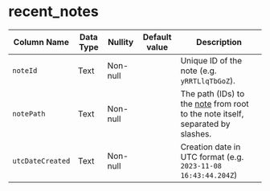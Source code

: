 # recent_notes
| Column Name | Data Type | Nullity | Default value | Description |
| --- | --- | --- | --- | --- |
| `noteId` | Text | Non-null |     | Unique ID of the note (e.g. `yRRTLlqTbGoZ`). |
| `notePath` | Text | Non-null |     | The path (IDs) to the [note](notes.md) from root to the note itself, separated by slashes. |
| `utcDateCreated` | Text | Non-null |     | Creation date in UTC format (e.g. `2023-11-08 16:43:44.204Z`) |